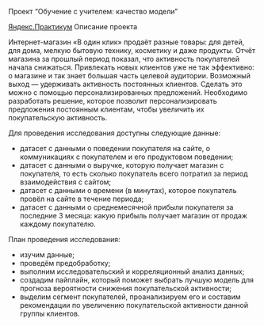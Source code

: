 Проект “Обучение с учителем: качество модели”

[Яндекс.Практикум](https://practicum.yandex.ru/)
Описание проекта

Интернет-магазин «В один клик» продаёт разные товары: для детей, для дома, мелкую бытовую технику, косметику и даже продукты. Отчёт магазина за прошлый период показал, что активность покупателей начала снижаться. Привлекать новых клиентов уже не так эффективно: о магазине и так знает большая часть целевой аудитории. Возможный выход — удерживать активность постоянных клиентов. Сделать это можно с помощью персонализированных предложений.
Необходимо разработать решение, которое позволит персонализировать предложения постоянным клиентам, чтобы увеличить их покупательскую активность.

Для проведения исследования доступны следующие данные:
* датасет с данными о поведении покупателя на сайте, о коммуникациях с покупателем и его продуктовом поведении;
* датасет с данными о выручке, которую получает магазин с покупателя, то есть сколько покупатель всего потратил за период взаимодействия с сайтом;
* датасет с данными о времени (в минутах), которое покупатель провёл на сайте в течение периода;
* датасет с данными о среднемесячной прибыли покупателя за последние 3 месяца: какую прибыль получает магазин от продаж каждому покупателю.

План проведения исследования:
* изучим данные;
* проведём предобработку;
* выполним исследовательский и корреляционный анализ данных;
* создадим пайплайн, который поможет выбрать лучшую модель для прогноза вероятности снижения покупательской активности;
* выделим сегмент покупателей, проанализируем его и составим рекомендации по увеличению покупательской активности данной группы клиентов.
